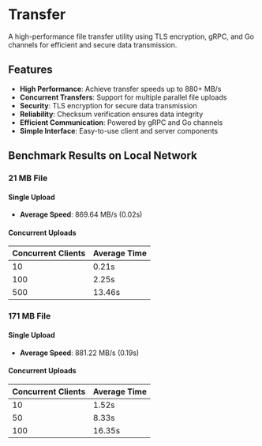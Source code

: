 # Transfer

A high-performance file transfer utility using TLS encryption, gRPC, and Go channels for efficient and secure data transmission.

## Features

- **High Performance**: Achieve transfer speeds up to 880+ MB/s
- **Concurrent Transfers**: Support for multiple parallel file uploads
- **Security**: TLS encryption for secure data transmission
- **Reliability**: Checksum verification ensures data integrity
- **Efficient Communication**: Powered by gRPC and Go channels
- **Simple Interface**: Easy-to-use client and server components

## Benchmark Results on Local Network

### 21 MB File

#### Single Upload
- **Average Speed**: 869.64 MB/s (0.02s)

#### Concurrent Uploads

| Concurrent Clients | Average Time |
|-------------------|--------------|
| 10                | 0.21s        |
| 100               | 2.25s        |
| 500               | 13.46s       |

### 171 MB File

#### Single Upload
- **Average Speed**: 881.22 MB/s (0.19s)

#### Concurrent Uploads

| Concurrent Clients | Average Time |
|-------------------|--------------|
| 10                | 1.52s        |
| 50                | 8.33s        |
| 100               | 16.35s       |